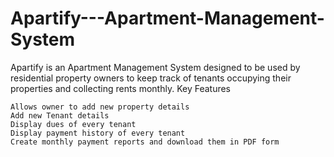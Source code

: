 # Apartify---Apartment-Management-System
Apartify is an Apartment Management System designed to be used by residential property owners to keep track of tenants occupying their properties and collecting rents monthly.
Key Features

    Allows owner to add new property details
    Add new Tenant details
    Display dues of every tenant
    Display payment history of every tenant
    Create monthly payment reports and download them in PDF form
